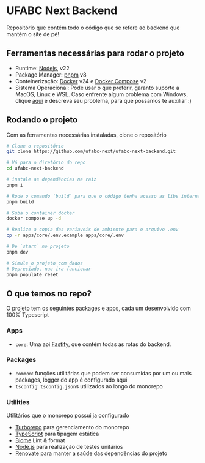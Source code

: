 # UFABC Next Backend

Repositório que contém todo o código que se refere ao backend que mantém o site de pé!

## Ferramentas necessárias para rodar o projeto

- Runtime: [Nodejs](https://nodejs.org/en), v22
- Package Manager: [pnpm](https://pnpm.io/) v8
- Conteinerização: [Docker](https://www.docker.com/) v24 e [Docker Compose](https://docs.docker.com/engine/reference/commandline/compose/) v2
- Sistema Operacional: Pode usar o que preferir, garanto suporte a MacOS, Linux e WSL. Caso enfrente algum problema com Windows, clique [aqui](https://github.com/ufabc-next/ufabc-next-backend/issues/new) e descreva seu problema, para que possamos te auxiliar :)

## Rodando o projeto

Com as ferramentas necessárias instaladas, clone o repositório

```sh
# Clone o repositório
git clone https://github.com/ufabc-next/ufabc-next-backend.git

# Vá para o diretório do repo
cd ufabc-next-backend

# instale as dependências na raiz
pnpm i

# Rode o comando `build` para que o código tenha acesso as libs internas
pnpm build

# Suba o container docker
docker compose up -d

# Realize a copia das variaveis de ambiente para o arquivo .env
cp -r apps/core/.env.example apps/core/.env

# De `start` no projeto
pnpm dev

# Simule o projeto com dados
# Depreciado, nao ira funcionar
pnpm populate reset
```

## O que temos no repo?

O projeto tem os seguintes packages e apps, cada um desenvolvido com 100% Typescript

### Apps
- `core`: Uma api [Fastify](https://fastify.dev/), que contém todas as rotas do backend.

### Packages

- `common`: funções utilitárias que podem ser consumidas por um ou mais packages, logger do app é configurado aqui
- `tsconfig`: `tsconfig.json`s utilizados ao longo do monorepo

### Utilities

Utilitários que o monorepo possui ja configurado
- [Turborepo](https://turborepo.org/) para gerenciamento do monorepo
- [TypeScript](https://www.typescriptlang.org/) para tipagem estática
- [Biome](https://biomejs.dev/) Lint & format
- [Node.js](https://nodejs.org/api/test.html) para realização de testes unitários
- [Renovate](https://docs.renovatebot.com/) para manter a saúde das dependências do projeto
